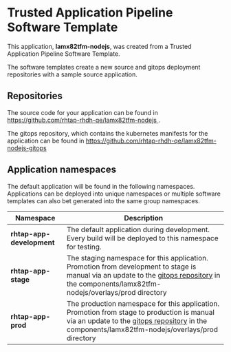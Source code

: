 # Trusted Application Pipeline Software Template

This application, **lamx82tfm-nodejs**, was created from a Trusted Application Pipeline Software Template.

The software templates create a new source and gitops deployment repositories with a sample source application. 

## Repositories

The source code for your application can be found in [https://github.com/rhtap-rhdh-qe/lamx82tfm-nodejs ](https://github.com/rhtap-rhdh-qe/lamx82tfm-nodejs ).
 
The gitops repository, which contains the kubernetes manifests for the application can be found in 
[https://github.com/rhtap-rhdh-qe/lamx82tfm-nodejs-gitops ](https://github.com/rhtap-rhdh-qe/lamx82tfm-nodejs-gitops ) 

## Application namespaces 

The default application will be found in the following namespaces. Applications can be deployed into unique namespaces or multiple software templates can also bet generated into the same group namespaces.  

|  Namespace   |  Description   |  
| -------- | -------- |   
| **rhtap-app-development** | The default application during development. Every build will be deployed to this namespace for testing. | 
| **rhtap-app-stage** | The staging namespace for this application. Promotion from development to stage is manual via an update to the [gitops repository](https://github.com/rhtap-rhdh-qe/lamx82tfm-nodejs-gitops ) in the components/lamx82tfm-nodejs/overlays/prod directory |  
| **rhtap-app-prod** | The production namespace for this application. Promotion from stage to production is manual via an update to the [gitops repository](https://github.com/rhtap-rhdh-qe/lamx82tfm-nodejs-gitops ) in the components/lamx82tfm-nodejs/overlays/prod directory | 